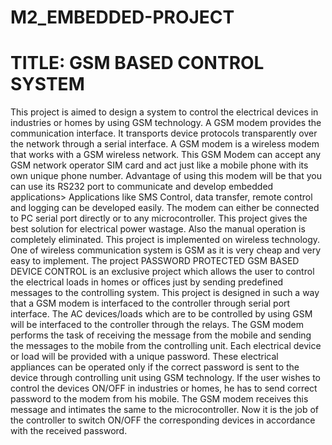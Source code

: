 
# M2_EMBEDDED-PROJECT
# TITLE:  GSM BASED CONTROL SYSTEM

This project is aimed to design a system to control the electrical devices in industries or homes by using GSM technology.
 A GSM modem provides the communication interface. It transports device
protocols transparently over the network through a serial interface. 
A GSM modem is a wireless modem that works with a GSM wireless network.
This GSM Modem can accept any GSM network operator SIM card and act just like a mobile phone with its own unique phone number.
Advantage of using this modem will be that you can use its RS232 port to communicate and develop embedded applications>
Applications like SMS Control, data transfer, remote control and logging can be developed easily.
The modem can either be connected to PC serial port directly or to any microcontroller.
 This project gives the best solution for electrical power wastage.
 Also the manual operation is completely eliminated. 
 This project is implemented on wireless technology.
 One of wireless communication system is GSM as it is very cheap and very easy to implement.
 The project PASSWORD PROTECTED GSM BASED DEVICE CONTROL is an exclusive project which allows the user to control the electrical loads in homes or offices just
 by sending predefined messages to the controlling system. 
 This project is designed in such a way that a GSM modem is interfaced to the controller through serial port interface. 
 The AC devices/loads which are to be controlled by using GSM will be interfaced to the controller through the relays. 
 The GSM modem performs the task of receiving the message from the mobile and sending the messages to the mobile from the controlling unit. 
 Each electrical device or load will be provided with a unique password. 
 These electrical appliances can be operated only if the correct password is sent to the device through controlling unit using GSM technology.
 If the user wishes to control the devices ON/OFF in industries or homes, he has to send correct password to the modem from his mobile.
 The GSM modem receives this message and intimates the same to the microcontroller. 
 Now it is the job of the controller to switch ON/OFF the corresponding
devices in accordance with the received password. 
